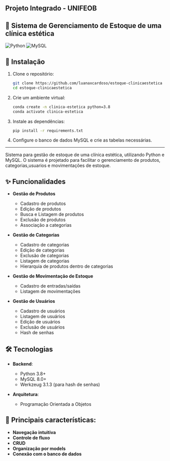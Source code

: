 ## Projeto Integrado - UNIFEOB
## 🚀 Sistema de Gerenciamento de Estoque de uma clínica estética

![Python](https://img.shields.io/badge/Python-3.8%2B-blue)
![MySQL](https://img.shields.io/badge/MySQL-8.0%2B-orange)


## 🔧 Instalação

1. Clone o repositório:
    ```bash
    git clone https://github.com/luanaxcardoso/estoque-clinicaestetica
    cd estoque-clinicaestetica
    ```
2. Crie um ambiente virtual:
    ```bash
    conda create -n clinica-estetica python=3.8
    conda activate clinica-estetica
    ```
3. Instale as dependências:
    ```bash 
    pip install -r requirements.txt
    ```
4. Configure o banco de dados MySQL e crie as tabelas necessárias.

----------------------------------------------------------------------------

Sistema para gestão de estoque de uma clínica estética, utilizando Python e MySQL. O sistema é projetado para facilitar o gerenciamento de produtos, categorias,usuarios e movimentações de estoque.

## ✨ Funcionalidades

- **Gestão de Produtos**
  - Cadastro de produtos
  - Edição de produtos
  - Busca e Listagem de produtos
  - Exclusão de produtos
  - Associação a categorias
  

- **Gestão de Categorias**
  - Cadastro de categorias
  - Edição de categorias
  - Exclusão de categorias
  - Listagem de categorias
  - Hierarquia de produtos dentro de categorias

- **Gestão de Movimentação de Estoque**
  - Cadastro de entradas/saídas
  - Listagem de movimentações


- **Gestão de Usuários**
  - Cadastro de usuários
  - Listagem de usuários
  - Edição de usuários
  - Exclusão de usuários
  - Hash de senhas


## 🛠️ Tecnologias

- **Backend**:
  - Python 3.8+
  - MySQL 8.0+
  - Werkzeug 3.1.3 (para hash de senhas)

- **Arquitetura**:
  - Programação Orientada a Objetos

  
## 📂 Principais características:
- **Navegação intuitiva** 
- **Controle de fluxo** 
- **CRUD** 
- **Organização por models**
- **Conexão com o banco de dados**
 